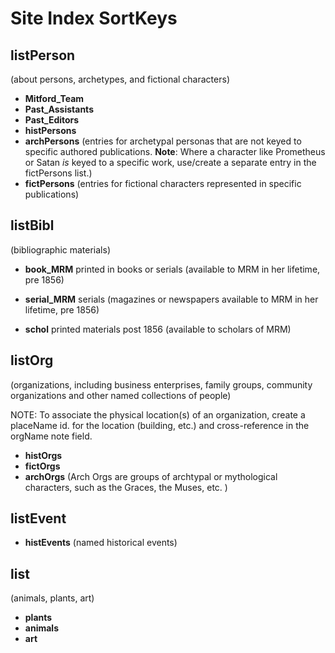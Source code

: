 # Site Index SortKeys


## listPerson 
(about persons, archetypes, and fictional characters)

* **Mitford_Team**
* **Past_Assistants**
* **Past_Editors**
* **histPersons**
* **archPersons** (entries for archetypal personas that are not keyed to specific authored publications. **Note**: Where a character like Prometheus or Satan *is* keyed to a specific work, use/create a separate entry in the fictPersons list.) 
* **fictPersons** (entries for fictional characters represented in specific publications)

## listBibl 
(bibliographic materials)

* **book_MRM** printed in books or serials (available to MRM in her lifetime, pre 1856)

* **serial_MRM** serials (magazines or newspapers available to MRM in her lifetime, pre 1856)

* **schol** printed materials post 1856 (available to scholars of MRM)

## listOrg  
(organizations, including business enterprises, family groups, community organizations and other named collections of people)  

NOTE: To associate the physical location(s) of an organization, create a placeName id. for the location (building, etc.) and cross-reference in the orgName note field.

* **histOrgs**
* **fictOrgs**
*  **archOrgs**  (Arch Orgs are groups of archtypal or mythological characters, such as the Graces, the Muses, etc.
)

## listEvent

* **histEvents** (named historical events)

## list 
(animals, plants, art)

* **plants**
* **animals**
* **art**


